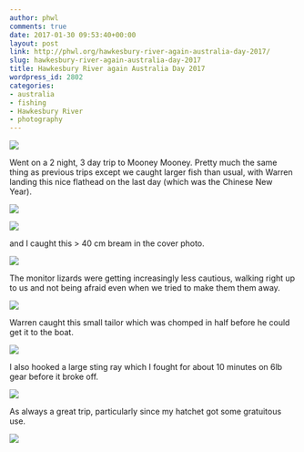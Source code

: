```yaml
---
author: phwl
comments: true
date: 2017-01-30 09:53:40+00:00
layout: post
link: http://phwl.org/hawkesbury-river-again-australia-day-2017/
slug: hawkesbury-river-again-australia-day-2017
title: Hawkesbury River again Australia Day 2017
wordpress_id: 2802
categories:
- australia
- fishing
- Hawkesbury River
- photography
---
```


[![](http://phwl.org/wp-content/uploads/2017/01/IMG_5383.jpg)](http://phwl.org/wp-content/uploads/2017/01/IMG_5383.jpg)

<!-- more -->

Went on a 2 night, 3 day trip to Mooney Mooney. Pretty much the same thing as previous trips except we caught larger fish than usual, with Warren landing this nice flathead on the last day (which was the Chinese New Year).

[![](http://phwl.org/wp-content/uploads/2017/01/IMG_5393.jpg)](http://phwl.org/wp-content/uploads/2017/01/IMG_5393.jpg)

[![](http://phwl.org/wp-content/uploads/2017/01/IMG_5396.jpg)](http://phwl.org/wp-content/uploads/2017/01/IMG_5396.jpg)

and I caught this > 40 cm bream in the cover photo.

[![](http://phwl.org/wp-content/uploads/2017/01/IMG_5387.jpg)](http://phwl.org/wp-content/uploads/2017/01/IMG_5387.jpg)

The monitor lizards were getting increasingly less cautious, walking right up to us and not being afraid even when we tried to make them them away.

[![](http://phwl.org/wp-content/uploads/2017/01/IMG_5402.jpg)](http://phwl.org/wp-content/uploads/2017/01/IMG_5402.jpg)

Warren caught this small tailor which was chomped in half before he could get it to the boat.

[![](http://phwl.org/wp-content/uploads/2017/01/IMG_5400.jpg)](http://phwl.org/wp-content/uploads/2017/01/IMG_5400.jpg)

I also hooked a large sting ray which I fought for about 10 minutes on 6lb gear before it broke off.

[![](http://phwl.org/wp-content/uploads/2017/01/IMG_5374.jpg)](http://phwl.org/wp-content/uploads/2017/01/IMG_5374.jpg)

As always a great trip, particularly since my hatchet got some gratuitous use.

[![](http://phwl.org/wp-content/uploads/2017/01/IMG_5375.jpg)](http://phwl.org/wp-content/uploads/2017/01/IMG_5375.jpg)


